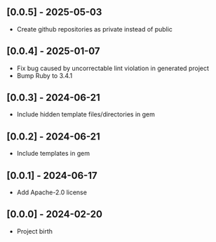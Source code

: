 ## [0.0.5] - 2025-05-03

- Create github repositories as private instead of public

## [0.0.4] - 2025-01-07

- Fix bug caused by uncorrectable lint violation in generated project
- Bump Ruby to 3.4.1

## [0.0.3] - 2024-06-21

- Include hidden template files/directories in gem

## [0.0.2] - 2024-06-21

- Include templates in gem

## [0.0.1] - 2024-06-17

- Add Apache-2.0 license

## [0.0.0] - 2024-02-20

- Project birth
